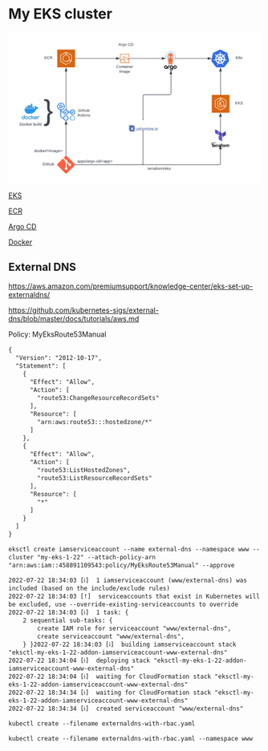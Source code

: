 # My EKS cluster

![arch.png](arch.png)

[EKS](terraform/eks)

[ECR](terraform/ecr)

[Argo CD](apps/argo-cd)

[Docker](docker)

## External DNS

https://aws.amazon.com/premiumsupport/knowledge-center/eks-set-up-externaldns/

https://github.com/kubernetes-sigs/external-dns/blob/master/docs/tutorials/aws.md

Policy: MyEksRoute53Manual

```
{
  "Version": "2012-10-17",
  "Statement": [
    {
      "Effect": "Allow",
      "Action": [
        "route53:ChangeResourceRecordSets"
      ],
      "Resource": [
        "arn:aws:route53:::hostedzone/*"
      ]
    },
    {
      "Effect": "Allow",
      "Action": [
        "route53:ListHostedZones",
        "route53:ListResourceRecordSets"
      ],
      "Resource": [
        "*"
      ]
    }
  ]
}
```

```
eksctl create iamserviceaccount --name external-dns --namespace www --cluster "my-eks-1-22" --attach-policy-arn "arn:aws:iam::458891109543:policy/MyEksRoute53Manual" --approve
```

```
2022-07-22 18:34:03 [ℹ]  1 iamserviceaccount (www/external-dns) was included (based on the include/exclude rules)
2022-07-22 18:34:03 [!]  serviceaccounts that exist in Kubernetes will be excluded, use --override-existing-serviceaccounts to override
2022-07-22 18:34:03 [ℹ]  1 task: {
    2 sequential sub-tasks: {
        create IAM role for serviceaccount "www/external-dns",
        create serviceaccount "www/external-dns",
    } }2022-07-22 18:34:03 [ℹ]  building iamserviceaccount stack "eksctl-my-eks-1-22-addon-iamserviceaccount-www-external-dns"
2022-07-22 18:34:04 [ℹ]  deploying stack "eksctl-my-eks-1-22-addon-iamserviceaccount-www-external-dns"
2022-07-22 18:34:04 [ℹ]  waiting for CloudFormation stack "eksctl-my-eks-1-22-addon-iamserviceaccount-www-external-dns"
2022-07-22 18:34:34 [ℹ]  waiting for CloudFormation stack "eksctl-my-eks-1-22-addon-iamserviceaccount-www-external-dns"
2022-07-22 18:34:34 [ℹ]  created serviceaccount "www/external-dns"
```

```
kubectl create --filename externaldns-with-rbac.yaml
```

```
kubectl create --filename externaldns-with-rbac.yaml --namespace www
```
